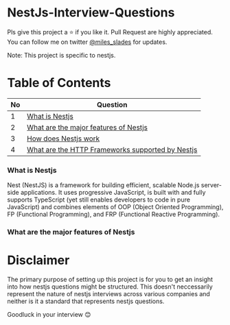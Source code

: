 # NestJs-Interview-Questions

Pls give this project a :star: if you like it. Pull Request are highly appreciated. You can follow me on twitter [@miles_slades](https://twitter.com/miles_slades) for updates.

Note: This project is specific to nestjs.

# Table of Contents

| No  | Question                                                                                              |
| --- | ----------------------------------------------------------------------------------------------------- |
| 1   | [What is Nestjs](#what-is-nestjs)                                                                     |
| 2   | [What are the major features of Nestjs](#what-are-the-major-features-of-nestjs)                       |
| 3   | [How does Nestjs work](#How-does-nestjs-work)                                                         |
| 4   | [What are the HTTP Frameworks supported by Nestjs](#What-are-the-HTTP-Frameworks-supported-by-Nestjs) |

### What is Nestjs

Nest (NestJS) is a framework for building efficient, scalable Node.js server-side applications. It uses progressive JavaScript, is built with and fully supports TypeScript (yet still enables developers to code in pure JavaScript) and combines elements of OOP (Object Oriented Programming), FP (Functional Programming), and FRP (Functional Reactive Programming).

### What are the major features of Nestjs

# Disclaimer

The primary purpose of setting up this project is for you to get an insight into how nestjs questions might be structured. This doesn't neccessarily represent the nature of nestjs interviews across various companies and neither is it a standard that represents nestjs questions.

Goodluck in your interview :blush:
